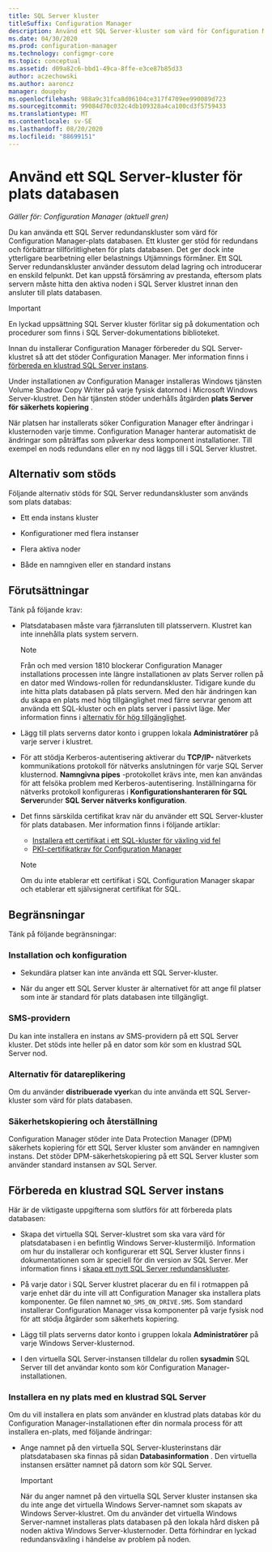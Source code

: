 ```yaml
---
title: SQL Server kluster
titleSuffix: Configuration Manager
description: Använd ett SQL Server-kluster som värd för Configuration Manager plats databasen
ms.date: 04/30/2020
ms.prod: configuration-manager
ms.technology: configmgr-core
ms.topic: conceptual
ms.assetid: d09a82c6-bbd1-49ca-8ffe-e3ce87b85d33
author: aczechowski
ms.author: aaroncz
manager: dougeby
ms.openlocfilehash: 988a9c31fca8d06104ce317f4709ee990089d723
ms.sourcegitcommit: 99084d70c032c4db109328a4ca100cd3f5759433
ms.translationtype: MT
ms.contentlocale: sv-SE
ms.lasthandoff: 08/20/2020
ms.locfileid: "88699151"
---
```

# <a name="use-a-sql-server-cluster-for-the-site-database"></a>Använd ett SQL Server-kluster för plats databasen

*Gäller för: Configuration Manager (aktuell gren)*

Du kan använda ett SQL Server redundanskluster som värd för Configuration Manager-plats databasen. Ett kluster ger stöd för redundans och förbättrar tillförlitligheten för plats databasen. Det ger dock inte ytterligare bearbetning eller belastnings Utjämnings förmåner. Ett SQL Server redundanskluster använder dessutom delad lagring och introducerar en enskild felpunkt. Det kan uppstå försämring av prestanda, eftersom plats servern måste hitta den aktiva noden i SQL Server klustret innan den ansluter till plats databasen.  

> [!IMPORTANT]  
> En lyckad uppsättning SQL Server kluster förlitar sig på dokumentation och procedurer som finns i SQL Server-dokumentations biblioteket.  


Innan du installerar Configuration Manager förbereder du SQL Server-klustret så att det stöder Configuration Manager. Mer information finns i [förbereda en klustrad SQL Server instans](#bkmk_prepare).

Under installationen av Configuration Manager installeras Windows tjänsten Volume Shadow Copy Writer på varje fysisk datornod i Microsoft Windows Server-klustret. Den här tjänsten stöder underhålls åtgärden **plats Server för säkerhets kopiering** .  

När platsen har installerats söker Configuration Manager efter ändringar i klusternoden varje timme. Configuration Manager hanterar automatiskt de ändringar som påträffas som påverkar dess komponent installationer. Till exempel en nods redundans eller en ny nod läggs till i SQL Server klustret.  



## <a name="supported-options"></a>Alternativ som stöds

Följande alternativ stöds för SQL Server redundanskluster som används som plats databas:

- Ett enda instans kluster  

- Konfigurationer med flera instanser  

- Flera aktiva noder  

- Både en namngiven eller en standard instans  



## <a name="prerequisites"></a>Förutsättningar

Tänk på följande krav:  

- Platsdatabasen måste vara fjärransluten till platsservern. Klustret kan inte innehålla plats system servern.  

    > [!Note]  
    > Från och med version 1810 blockerar Configuration Manager installations processen inte längre installationen av plats Server rollen på en dator med Windows-rollen för redundanskluster. Tidigare kunde du inte hitta plats databasen på plats servern. Med den här ändringen kan du skapa en plats med hög tillgänglighet med färre servrar genom att använda ett SQL-kluster och en plats server i passivt läge. Mer information finns i [alternativ för hög tillgänglighet](high-availability-options.md). <!--3607761, fka 1359132-->  

- Lägg till plats serverns dator konto i gruppen lokala **Administratörer** på varje server i klustret.  

- För att stödja Kerberos-autentisering aktiverar du **TCP/IP-** nätverkets kommunikations protokoll för nätverks anslutningen för varje SQL Server klusternod. **Namngivna pipes** -protokollet krävs inte, men kan användas för att felsöka problem med Kerberos-autentisering. Inställningarna för nätverks protokoll konfigureras i **Konfigurationshanteraren för SQL Server**under **SQL Server nätverks konfiguration**.  

- Det finns särskilda certifikat krav när du använder ett SQL Server-kluster för plats databasen. Mer information finns i följande artiklar:
  - [Installera ett certifikat i ett SQL-kluster för växling vid fel](/sql/database-engine/configure-windows/manage-certificates?view=sql-server-ver15#provision-failover-cluster-cert)
  - [PKI-certifikatkrav för Configuration Manager](../../../plan-design/network/pki-certificate-requirements.md#BKMK_PKIcertificates_for_servers)

  > [!NOTE]
  > Om du inte etablerar ett certifikat i SQL Configuration Manager skapar och etablerar ett självsignerat certifikat för SQL.<!-- 7099499 -->

## <a name="limitations"></a>Begränsningar

Tänk på följande begränsningar:  


### <a name="installation-and-configuration"></a>Installation och konfiguration

- Sekundära platser kan inte använda ett SQL Server-kluster.  

- När du anger ett SQL Server kluster är alternativet för att ange fil platser som inte är standard för plats databasen inte tillgängligt.  


### <a name="sms-provider"></a>SMS-providern

Du kan inte installera en instans av SMS-providern på ett SQL Server kluster. Det stöds inte heller på en dator som kör som en klustrad SQL Server nod.  


### <a name="data-replication-options"></a>Alternativ för datareplikering

Om du använder **distribuerade vyer**kan du inte använda ett SQL Server-kluster som värd för plats databasen.  


### <a name="backup-and-recovery"></a>Säkerhetskopiering och återställning

Configuration Manager stöder inte Data Protection Manager (DPM) säkerhets kopiering för ett SQL Server kluster som använder en namngiven instans. Det stöder DPM-säkerhetskopiering på ett SQL Server kluster som använder standard instansen av SQL Server.  



## <a name="prepare-a-clustered-sql-server-instance"></a><a name="bkmk_prepare"></a> Förbereda en klustrad SQL Server instans  

Här är de viktigaste uppgifterna som slutförs för att förbereda plats databasen:

- Skapa det virtuella SQL Server-klustret som ska vara värd för platsdatabasen i en befintlig Windows Server-klustermiljö. Information om hur du installerar och konfigurerar ett SQL Server kluster finns i dokumentationen som är speciell för din version av SQL Server. Mer information finns i [skapa ett nytt SQL Server redundanskluster](/sql/sql-server/failover-clusters/install/create-a-new-sql-server-failover-cluster-setup?view=sql-server-2017).  

- På varje dator i SQL Server klustret placerar du en fil i rotmappen på varje enhet där du inte vill att Configuration Manager ska installera plats komponenter. Ge filen namnet `NO_SMS_ON_DRIVE.SMS`. Som standard installerar Configuration Manager vissa komponenter på varje fysisk nod för att stödja åtgärder som säkerhets kopiering.  

- Lägg till plats serverns dator konto i gruppen lokala **Administratörer** på varje Windows Server-klusternod.  

- I den virtuella SQL Server-instansen tilldelar du rollen **sysadmin** SQL Server till det användar konto som kör Configuration Manager-installationen.  


### <a name="to-install-a-new-site-using-a-clustered-sql-server"></a>Installera en ny plats med en klustrad SQL Server  

Om du vill installera en plats som använder en klustrad plats databas kör du Configuration Manager-installationen efter din normala process för att installera en-plats, med följande ändringar:  

- Ange namnet på den virtuella SQL Server-klusterinstans där platsdatabasen ska finnas på sidan **Databasinformation** . Den virtuella instansen ersätter namnet på datorn som kör SQL Server.  

    > [!IMPORTANT]  
    > När du anger namnet på den virtuella SQL Server kluster instansen ska du inte ange det virtuella Windows Server-namnet som skapats av Windows Server-klustret. Om du använder det virtuella Windows Server-namnet installeras plats databasen på den lokala hård disken på noden aktiva Windows Server-klusternoder. Detta förhindrar en lyckad redundansväxling i händelse av problem på noden.